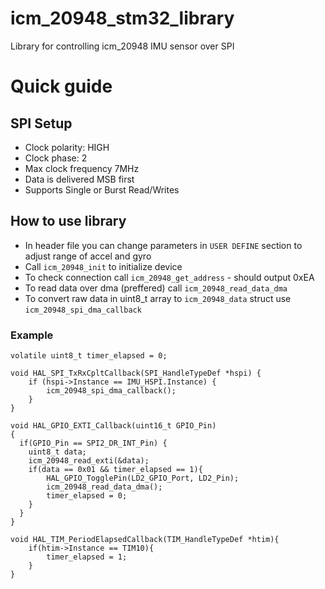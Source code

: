 # icm_20948_stm32_library
Library for controlling icm_20948 IMU sensor over SPI

# Quick guide
## SPI Setup
* Clock polarity: HIGH
* Clock phase: 2
* Max clock frequency 7MHz
* Data is delivered MSB first
* Supports Single or Burst Read/Writes

## How to use library
* In header file you can change parameters in ```USER DEFINE``` section to adjust range of accel and gyro
* Call ```icm_20948_init``` to initialize device
* To check connection call ```icm_20948_get_address``` - should output 0xEA
* To read data over dma (preffered) call ```icm_20948_read_data_dma```
* To convert raw data in uint8_t array to ```icm_20948_data``` struct use ```icm_20948_spi_dma_callback```

### Example
```
volatile uint8_t timer_elapsed = 0;

void HAL_SPI_TxRxCpltCallback(SPI_HandleTypeDef *hspi) {
    if (hspi->Instance == IMU_HSPI.Instance) {
    	icm_20948_spi_dma_callback();
    }
}

void HAL_GPIO_EXTI_Callback(uint16_t GPIO_Pin)
{
  if(GPIO_Pin == SPI2_DR_INT_Pin) {
    uint8_t data;
    icm_20948_read_exti(&data);
    if(data == 0x01 && timer_elapsed == 1){
    	HAL_GPIO_TogglePin(LD2_GPIO_Port, LD2_Pin);
    	icm_20948_read_data_dma();
    	timer_elapsed = 0;
    }
  }
}

void HAL_TIM_PeriodElapsedCallback(TIM_HandleTypeDef *htim){
	if(htim->Instance == TIM10){
		timer_elapsed = 1;
	}
}
```